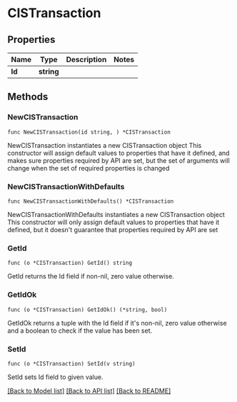 # CISTransaction

## Properties

Name | Type | Description | Notes
------------ | ------------- | ------------- | -------------
**Id** | **string** |  | 

## Methods

### NewCISTransaction

`func NewCISTransaction(id string, ) *CISTransaction`

NewCISTransaction instantiates a new CISTransaction object
This constructor will assign default values to properties that have it defined,
and makes sure properties required by API are set, but the set of arguments
will change when the set of required properties is changed

### NewCISTransactionWithDefaults

`func NewCISTransactionWithDefaults() *CISTransaction`

NewCISTransactionWithDefaults instantiates a new CISTransaction object
This constructor will only assign default values to properties that have it defined,
but it doesn't guarantee that properties required by API are set

### GetId

`func (o *CISTransaction) GetId() string`

GetId returns the Id field if non-nil, zero value otherwise.

### GetIdOk

`func (o *CISTransaction) GetIdOk() (*string, bool)`

GetIdOk returns a tuple with the Id field if it's non-nil, zero value otherwise
and a boolean to check if the value has been set.

### SetId

`func (o *CISTransaction) SetId(v string)`

SetId sets Id field to given value.



[[Back to Model list]](../README.md#documentation-for-models) [[Back to API list]](../README.md#documentation-for-api-endpoints) [[Back to README]](../README.md)


